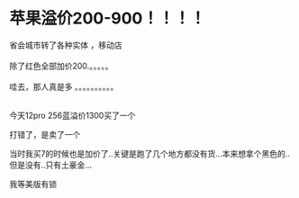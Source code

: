 # 苹果溢价200-900！！！！


省会城市转了各种实体 ，移动店<br />
<br />
除了红色全部加价200.。。。。。<br />
<br />
哇去，那人真是多 。。。。。。。。。。<br />
<br />


今天12pro 256蓝溢价1300买了一个

打错了，是卖了一个

<img src="static/image/smiley/default/sweat.gif" smilieid="10" border="0" alt="" />当时我买7的时候也是加价了..关键是跑了几个地方都没有货...本来想拿个黑色的..但是没有..只有土豪金...<br />


我等美版有锁<img src="static/image/smiley/default/lol.gif" smilieid="12" border="0" alt="" /><img src="static/image/smiley/default/lol.gif" smilieid="12" border="0" alt="" /><img src="static/image/smiley/default/lol.gif" smilieid="12" border="0" alt="" />
